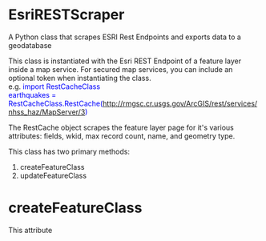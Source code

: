 EsriRESTScraper
===============

A Python class that scrapes ESRI Rest Endpoints and exports data to a geodatabase

This class is instantiated with the Esri REST Endpoint of a feature layer inside a map service.  For secured map services, you can include an optional token when instantiating the class. 
<br> e.g. 
<span style="color:blue">
import RestCacheClass <br>
earthquakes = RestCacheClass.RestCache(http://rmgsc.cr.usgs.gov/ArcGIS/rest/services/nhss_haz/MapServer/3)
</span>

The RestCache object scrapes the feature layer page for it's various attributes: fields, wkid, max record count, name, and geometry type.

This class has two primary methods:

1. createFeatureClass
2. updateFeatureClass

createFeatureClass
==================

This attribute


